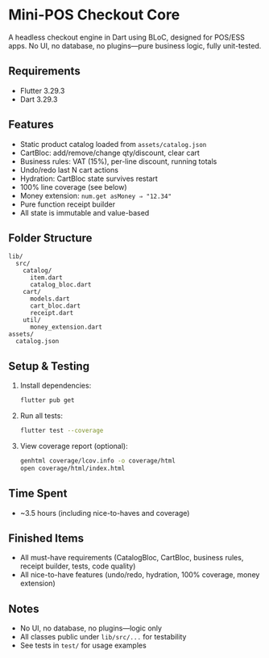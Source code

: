 # Mini-POS Checkout Core

A headless checkout engine in Dart using BLoC, designed for POS/ESS apps. No UI, no database, no plugins—pure business logic, fully unit-tested.

## Requirements
- Flutter 3.29.3
- Dart 3.29.3

## Features
- Static product catalog loaded from `assets/catalog.json`
- CartBloc: add/remove/change qty/discount, clear cart
- Business rules: VAT (15%), per-line discount, running totals
- Undo/redo last N cart actions
- Hydration: CartBloc state survives restart
- 100% line coverage (see below)
- Money extension: `num.get asMoney ⇒ "12.34"`
- Pure function receipt builder
- All state is immutable and value-based

## Folder Structure
```
lib/
  src/
    catalog/
      item.dart
      catalog_bloc.dart
    cart/
      models.dart
      cart_bloc.dart
      receipt.dart
    util/
      money_extension.dart
assets/
  catalog.json
```

## Setup & Testing
1. Install dependencies:
   ```sh
   flutter pub get
   ```
2. Run all tests:
   ```sh
   flutter test --coverage
   ```
3. View coverage report (optional):
   ```sh
   genhtml coverage/lcov.info -o coverage/html
   open coverage/html/index.html
   ```

## Time Spent
- ~3.5 hours (including nice-to-haves and coverage)

## Finished Items
- All must-have requirements (CatalogBloc, CartBloc, business rules, receipt builder, tests, code quality)
- All nice-to-have features (undo/redo, hydration, 100% coverage, money extension)

## Notes
- No UI, no database, no plugins—logic only
- All classes public under `lib/src/...` for testability
- See tests in `test/` for usage examples
